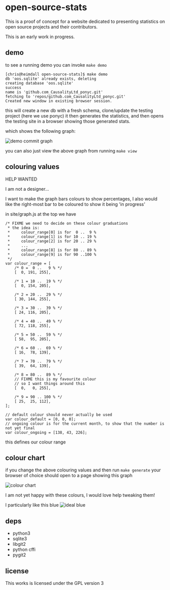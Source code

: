 open-source-stats
=================

This is a proof of concept for a website dedicated to presenting statistics on open source projects and their contributors.

This is an early work in progress.

demo
----

to see a running demo you can invoke `make demo`

    [chris@heimdall open-source-stats]$ make demo
    db 'oos.sqlite' already exists, deleting
    creating database 'oos.sqlite'
    success
    name is 'github.com_CausalityLtd_ponyc.git'
    fetching to 'repos/github.com_CausalityLtd_ponyc.git'
    Created new window in existing browser session.

this will create a new db with a fresh schema, clone/update the testing project (here we use ponyc)
it then generates the statistics, and then opens the testing site in a browser showing those generated stats.

which shows the following graph:

![demo commit graph](https://raw.githubusercontent.com/mkfifo/open-source-stats/master/resources/oos-demo.png )

you can also just view the above graph from running `make view`

colouring values
----------------

HELP WANTED

I am not a designer...

I want to make the graph bars colours to show percentages,
I also would like the right-most bar to be coloured to show it being 'in progress'

in site/graph.js at the top we have

    /* FIXME we need to decide on these colour graduations
     * the idea is:
     *     colour_range[0] is for  0 ..  9 %
     *     colour_range[1] is for 10 .. 19 %
     *     colour_range[2] is for 20 .. 29 %
     *     ...
     *     colour_range[8] is for 80 .. 89 %
     *     colour_range[9] is for 90 ..100 %
     */
    var colour_range = [
        /* 0 =  0 ..   9 % */
        [  0, 191, 255],

        /* 1 = 10 ..  19 % */
        [  0, 154, 205],

        /* 2 = 20 ..  29 % */
        [ 30, 144, 255],

        /* 3 = 30 ..  39 % */
        [ 24, 116, 205],

        /* 4 = 40 ..  49 % */
        [ 72, 118, 255],

        /* 5 = 50 ..  59 % */
        [ 58,  95, 205],

        /* 6 = 60 ..  69 % */
        [ 16,  78, 139],

        /* 7 = 70 ..  79 % */
        [ 39,  64, 139],

        /* 8 = 80 ..  89 % */
        // FIXME this is my favourite colour
        // so I want things around this
        [  0,   0, 255],

        /* 9 = 90 .. 100 % */
        [ 25,  25, 112],
    ];

    // default colour should never actually be used
    var colour_default = [0, 0, 0];
    // ongoing colour is for the current month, to show that the number is not yet final
    var colour_ongoing = [138, 43, 226];


this defines our colour range


colour chart
------------

if you change the above colouring values and then run `make generate` your browser of choice should open to a page showing this graph

![colour chart](https://raw.githubusercontent.com/mkfifo/open-source-stats/master/resources/colour_chart.png )

I am not yet happy with these colours, I would love help tweaking them!

I particularly like this blue
![ideal blue](https://raw.githubusercontent.com/mkfifo/open-source-stats/master/resources/ideal_blue.png )


deps
----

 * python3
 * sqlite3
 * libgit2
 * python cffi
 * pygit2

license
-------

This works is licensed under the GPL version 3


